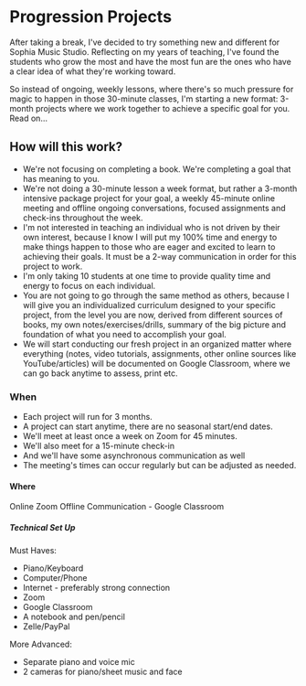 # Progression Projects
After taking a break, I've decided to try something new and different for Sophia Music Studio. Reflecting on my years of teaching, I've found the students who grow the most and have the most fun are the ones who have a clear idea of what they're working toward.

So instead of ongoing, weekly lessons, where there's so much pressure for magic to happen in those 30-minute classes, I'm starting a new format: 3-month projects where we work together to achieve a specific goal for you. Read on…

## How will this work?

 - We're not focusing on completing a book. We're completing a goal that has meaning to you.
 - We're not doing a 30-minute lesson a week format, but rather a 3-month intensive package project for your goal, a weekly 45-minute online meeting and offline ongoing conversations, focused assignments and check-ins throughout the week. 
 - I'm not interested in teaching an individual who is not driven by their own interest, because I know I will put my 100% time and energy to make things happen to those who are eager and excited to learn to achieving their goals. It must be a 2-way communication in order for this project to work. 
 - I'm only taking 10 students at one time to provide quality time and energy to focus on each individual.
 - You are not going to go through the same method as others, because I will give you an individualized curriculum designed to your specific project, from the level you are now, derived from different sources of books, my own notes/exercises/drills, summary of the big picture and foundation of what you need to accomplish your goal.
 - We will start conducting our fresh project in an organized matter where everything (notes, video tutorials, assignments, other online sources like YouTube/articles) will be documented on Google Classroom, where we can go back anytime to  assess, print etc.

### When 

 - Each project will run for 3 months. 
 - A project can start anytime, there are no seasonal start/end dates.
 - We'll meet at least once a week on Zoom for 45 minutes.
 - We'll also meet for a 15-minute check-in
 - And we'll have some asynchronous communication as well
 - The meeting's times can occur regularly but can be adjusted as needed.

#### Where

Online Zoom 
Offline Communication - Google Classroom

##### Technical Set Up

 Must Haves:
 - Piano/Keyboard
 - Computer/Phone
 - Internet - preferably strong connection
 - Zoom
 - Google Classroom
 - A notebook and pen/pencil
 - Zelle/PayPal

More Advanced:
 - Separate piano and voice mic
 - 2 cameras for piano/sheet music and face



<!--stackedit_data:
eyJoaXN0b3J5IjpbLTM5MTc0MTA0MCwtMTYzOTIzMzA3OCwtOD
gzMzM0MDE2LC0yMDg4NzQ2NjEyXX0=
-->
